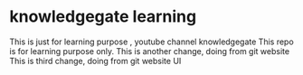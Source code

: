 # knowledgegate learning
This is just for learning purpose , youtube channel knowledgegate
This repo is for learning purpose only.
This is another change, doing from git website
This is third change, doing from git website UI
